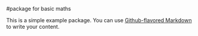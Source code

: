 #package for basic maths

This is a simple example package. You can use
[Github-flavored Markdown](https://guides.github.com/features/mastering-markdown/)
to write your content.